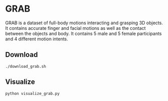 # GRAB

GRAB is a dataset of full-body motions interacting and grasping 3D objects. It contains accurate finger and facial motions as well as the contact between the objects and body. It contains 5 male and 5 female participants and 4 different motion intents.

## Download

`./download_grab.sh`

## Visualize

`python visualize_grab.py`
